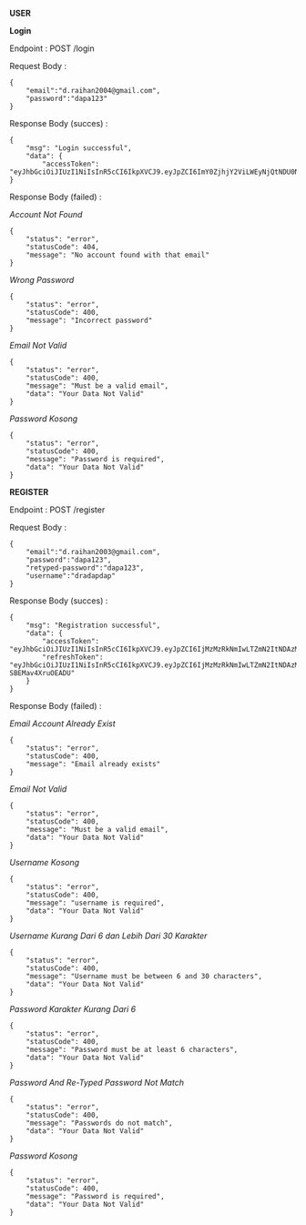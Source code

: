 **USER**

**Login**

Endpoint : POST /login

Request Body :

```
{
    "email":"d.raihan2004@gmail.com",
    "password":"dapa123"
}
```

Response Body (succes) :

```
{
    "msg": "Login successful",
    "data": {
        "accessToken": "eyJhbGciOiJIUzI1NiIsInR5cCI6IkpXVCJ9.eyJpZCI6ImY0ZjhjY2ViLWEyNjQtNDU0Ny1iODk0LWM4M2E3ZGQ1NWJhNyIsInVzZXJuYW1lIjoiZGFwYXBwcHBwcCIsImVtYWlsIjoiZC5yYWloYW4yMDA0QGdtYWlsLmNvbSIsInJvbGUiOiIzMTUxZTdkMC00YTgxLTQwNDItYmU4Ny03NzBhNmU1ODY1Y2IiLCJpYXQiOjE3MTk4ODk5MzQsImV4cCI6MTcxOTg5MDUzNH0.75MVcrEf7GDzm98qCcpzAxoKi07UAaGzHaOMIRDIHIY"
}
```

Response Body (failed) : 

*Account Not Found*
```
{
    "status": "error",
    "statusCode": 404,
    "message": "No account found with that email"
}
```

*Wrong Password*
```
{
    "status": "error",
    "statusCode": 400,
    "message": "Incorrect password"
}
```
*Email Not Valid*
```
{
    "status": "error",
    "statusCode": 400,
    "message": "Must be a valid email",
    "data": "Your Data Not Valid"
}
```

*Password Kosong*
```
{
    "status": "error",
    "statusCode": 400,
    "message": "Password is required",
    "data": "Your Data Not Valid"
}
```

**REGISTER**

Endpoint : POST /register

Request Body :

```
{
    "email":"d.raihan2003@gmail.com",
    "password":"dapa123",
    "retyped-password":"dapa123",
    "username":"dradapdap"
}
```

Response Body (succes) :

```
{
    "msg": "Registration successful",
    "data": {
        "accessToken": "eyJhbGciOiJIUzI1NiIsInR5cCI6IkpXVCJ9.eyJpZCI6IjMzMzRkNmIwLTZmN2ItNDAzMi1hZDY5LWRkMzE4MWJmMzNjMSIsInVzZXJuYW1lIjoiZHJhZGFwZGFwIiwiZW1haWwiOiJkLnJhaWhhbjIwMDNAZ21haWwuY29tIiwicm9sZSI6IjMxNTFlN2QwLTRhODEtNDA0Mi1iZTg3LTc3MGE2ZTU4NjVjYiIsImlhdCI6MTcxOTg5MTQwMCwiZXhwIjoxNzE5ODkyMDAwfQ.GEH5penoTlUhC64AuR6RVCysRG7KNqi62N4GNJz0Eek",
        "refreshToken": "eyJhbGciOiJIUzI1NiIsInR5cCI6IkpXVCJ9.eyJpZCI6IjMzMzRkNmIwLTZmN2ItNDAzMi1hZDY5LWRkMzE4MWJmMzNjMSIsInVzZXJuYW1lIjoiZHJhZGFwZGFwIiwiZW1haWwiOiJkLnJhaWhhbjIwMDNAZ21haWwuY29tIiwicm9sZSI6IjMxNTFlN2QwLTRhODEtNDA0Mi1iZTg3LTc3MGE2ZTU4NjVjYiIsImlhdCI6MTcxOTg5MTQwMCwiZXhwIjoxNzE5OTc3ODAwfQ.enZRmRmWj62FXv56o6XKvNeyHu1-SBEMav4XruOEADU"
    }
}
```

Response Body (failed) : 

*Email Account Already Exist*
```
{
    "status": "error",
    "statusCode": 400,
    "message": "Email already exists"
}
```
*Email Not Valid*
```
{
    "status": "error",
    "statusCode": 400,
    "message": "Must be a valid email",
    "data": "Your Data Not Valid"
}
```

*Username Kosong*
```
{
    "status": "error",
    "statusCode": 400,
    "message": "username is required",
    "data": "Your Data Not Valid"
}
```
*Username Kurang Dari 6 dan Lebih Dari 30 Karakter*
```
{
    "status": "error",
    "statusCode": 400,
    "message": "Username must be between 6 and 30 characters",
    "data": "Your Data Not Valid"
}
```

*Password Karakter Kurang Dari 6*
```
{
    "status": "error",
    "statusCode": 400,
    "message": "Password must be at least 6 characters",
    "data": "Your Data Not Valid"
}
```
*Password And Re-Typed Password Not Match*
```
{
    "status": "error",
    "statusCode": 400,
    "message": "Passwords do not match",
    "data": "Your Data Not Valid"
}
```
*Password Kosong*
```
{
    "status": "error",
    "statusCode": 400,
    "message": "Password is required",
    "data": "Your Data Not Valid"
}
```